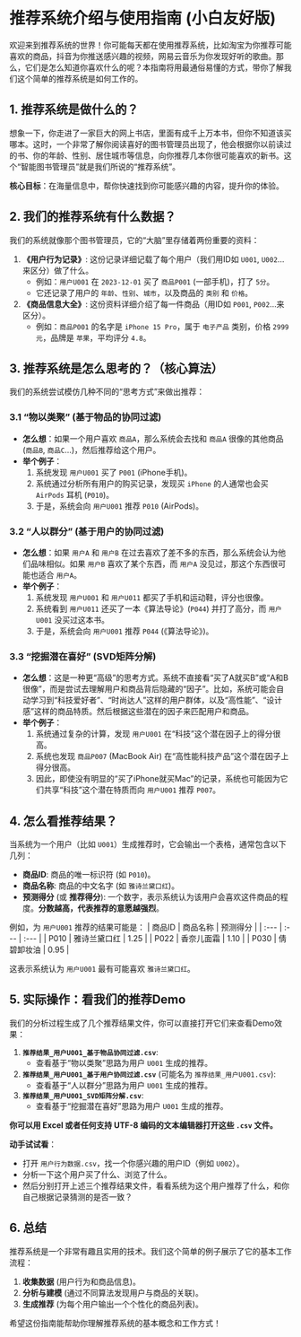 # 推荐系统介绍与使用指南 (小白友好版)

欢迎来到推荐系统的世界！你可能每天都在使用推荐系统，比如淘宝为你推荐可能喜欢的商品，抖音为你推送感兴趣的视频，网易云音乐为你发现好听的歌曲。那么，它们是怎么知道你喜欢什么的呢？本指南将用最通俗易懂的方式，带你了解我们这个简单的推荐系统是如何工作的。

## 1. 推荐系统是做什么的？

想象一下，你走进了一家巨大的网上书店，里面有成千上万本书，但你不知道该买哪本。这时，一个非常了解你阅读喜好的图书管理员出现了，他会根据你以前读过的书、你的年龄、性别、居住城市等信息，向你推荐几本你很可能喜欢的新书。这个“智能图书管理员”就是我们所说的“推荐系统”。

**核心目标**：在海量信息中，帮你快速找到你可能感兴趣的内容，提升你的体验。

## 2. 我们的推荐系统有什么数据？

我们的系统就像那个图书管理员，它的“大脑”里存储着两份重要的资料：

1.  **《用户行为记录》**: 这份记录详细记载了每个用户（我们用ID如 `U001`, `U002`...来区分）做了什么。
    *   例如：`用户U001` 在 `2023-12-01` 买了 `商品P001` (一部手机)，打了 `5分`。
    *   它还记录了用户的 `年龄`、`性别`、`城市`，以及商品的 `类别` 和 `价格`。
2.  **《商品信息大全》**: 这份资料详细介绍了每一件商品（用ID如 `P001`, `P002`...来区分）。
    *   例如：`商品P001` 的名字是 `iPhone 15 Pro`，属于 `电子产品` 类别，价格 `2999元`，品牌是 `苹果`，平均评分 `4.8`。

## 3. 推荐系统是怎么思考的？（核心算法）

我们的系统尝试模仿几种不同的“思考方式”来做出推荐：

### 3.1 “物以类聚” (基于物品的协同过滤)
*   **怎么想**：如果一个用户喜欢 `商品A`，那么系统会去找和 `商品A` 很像的其他商品 (`商品B`, `商品C`...)，然后推荐给这个用户。
*   **举个例子**：
    1. 系统发现 `用户U001` 买了 `P001` (iPhone手机)。
    2. 系统通过分析所有用户的购买记录，发现买 `iPhone` 的人通常也会买 `AirPods` 耳机 (`P010`)。
    3. 于是，系统会向 `用户U001` 推荐 `P010` (AirPods)。

### 3.2 “人以群分” (基于用户的协同过滤)
*   **怎么想**：如果 `用户A` 和 `用户B` 在过去喜欢了差不多的东西，那么系统会认为他们品味相似。如果 `用户B` 喜欢了某个东西，而 `用户A` 没见过，那这个东西很可能也适合 `用户A`。
*   **举个例子**：
    1. 系统发现 `用户U001` 和 `用户U011` 都买了手机和运动鞋，评分也很像。
    2. 系统看到 `用户U011` 还买了一本《算法导论》(`P044`) 并打了高分，而 `用户U001` 没买过这本书。
    3. 于是，系统会向 `用户U001` 推荐 `P044` (《算法导论》)。

### 3.3 “挖掘潜在喜好” (SVD矩阵分解)
*   **怎么想**：这是一种更“高级”的思考方式。系统不直接看“买了A就买B”或“A和B很像”，而是尝试去理解用户和商品背后隐藏的“因子”。比如，系统可能会自动学习到“科技爱好者”、“时尚达人”这样的用户群体，以及“高性能”、“设计感”这样的商品特质。然后根据这些潜在的因子来匹配用户和商品。
*   **举个例子**：
    1. 系统通过复杂的计算，发现 `用户U001` 在“科技”这个潜在因子上的得分很高。
    2. 系统也发现 `商品P007` (MacBook Air) 在“高性能科技产品”这个潜在因子上得分很高。
    3. 因此，即使没有明显的“买了iPhone就买Mac”的记录，系统也可能因为它们共享“科技”这个潜在特质而向 `用户U001` 推荐 `P007`。

## 4. 怎么看推荐结果？

当系统为一个用户（比如 `U001`）生成推荐时，它会输出一个表格，通常包含以下几列：
*   **商品ID**: 商品的唯一标识符 (如 `P010`)。
*   **商品名称**: 商品的中文名字 (如 `雅诗兰黛口红`)。
*   **预测得分** (或 **推荐得分**): 一个数字，表示系统认为该用户会喜欢这件商品的程度。**分数越高，代表推荐的意愿越强烈**。

例如，为 `用户U001` 推荐的结果可能是：
| 商品ID | 商品名称 | 预测得分 |
| :--- | :--- | :--- |
| P010 | 雅诗兰黛口红 | 1.25 |
| P022 | 香奈儿面霜 | 1.10 |
| P030 | 倩碧卸妆油 | 0.95 |

这表示系统认为 `用户U001` 最有可能喜欢 `雅诗兰黛口红`。

## 5. 实际操作：看我们的推荐Demo

我们的分析过程生成了几个推荐结果文件，你可以直接打开它们来查看Demo效果：

1.  **`推荐结果_用户U001_基于物品协同过滤.csv`**:
    *   查看基于“物以类聚”思路为用户 `U001` 生成的推荐。
2.  **`推荐结果_用户U001_基于用户协同过滤.csv`** (可能名为 `推荐结果_用户U001.csv`):
    *   查看基于“人以群分”思路为用户 `U001` 生成的推荐。
3.  **`推荐结果_用户U001_SVD矩阵分解.csv`**:
    *   查看基于“挖掘潜在喜好”思路为用户 `U001` 生成的推荐。

**你可以用 Excel 或者任何支持 UTF-8 编码的文本编辑器打开这些 `.csv` 文件。**

**动手试试看**：
*   打开 `用户行为数据.csv`，找一个你感兴趣的用户ID（例如 `U002`）。
*   分析一下这个用户买了什么、浏览了什么。
*   然后分别打开上述三个推荐结果文件，看看系统为这个用户推荐了什么，和你自己根据记录猜测的是否一致？

## 6. 总结

推荐系统是一个非常有趣且实用的技术。我们这个简单的例子展示了它的基本工作流程：
1.  **收集数据** (用户行为和商品信息)。
2.  **分析与建模** (通过不同算法发现用户与商品的关联)。
3.  **生成推荐** (为每个用户输出一个个性化的商品列表)。

希望这份指南能帮助你理解推荐系统的基本概念和工作方式！